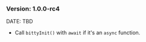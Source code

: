 ### Version: 1.0.0-rc4

DATE: TBD

- Call `bittyInit()` with `await`
if it's an `async` function. 

